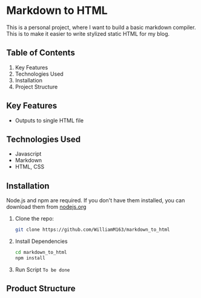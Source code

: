 # Markdown to HTML
This is a personal project, where I want to build a basic markdown compiler.
This is to make it easier to write stylized static HTML for my blog.

## Table of Contents
1. Key Features
2. Technologies Used
3. Installation
4. Project Structure

## Key Features
- Outputs to single HTML file

## Technologies Used
- Javascript
- Markdown
- HTML, CSS

## Installation
Node.js and npm are required. If you don't have them installed, you can download them from [nodejs.org](https://nodejs.org/en/download)
1) Clone the repo:
   ```bash
   git clone https://github.com/WilliamM163/markdown_to_html
   ```
2) Install Dependencies
    ```bash
    cd markdown_to_html
    npm install
    ```
3) Run Script 
    `To be done`

## Product Structure
